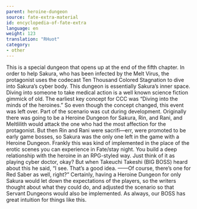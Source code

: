 ```yaml
---
parent: heroine-dungeon
source: fate-extra-material
id: encyclopedia-of-fate-extra
language: en
weight: 123
translation: "RHuot"
category:
- other
---
```


This is a special dungeon that opens up at the end of the fifth chapter.
In order to help Sakura, who has been infected by the Melt Virus, the protagonist uses the codecast Ten Thousand Colored Stagnation to dive into Sakura’s cyber body.
This dungeon is essentially Sakura’s inner space. Diving into someone to take medical action is a well known science fiction gimmick of old.
The earliest key concept for CCC was “Diving into the minds of the heroines.” So even though the concept changed, this event was left over.
Part of the scenario was cut during development. Originally there was going to be a Heroine Dungeon for Sakura, Rin, and Rani, and Meltlilith would attack the one who had the most affection for the protagonist.
But then Rin and Rani were sacrifi—err, were promoted to be early game bosses, so Sakura was the only one left in the game with a Heroine Dungeon.
Frankly this was kind of implemented in the place of the erotic scenes you can experience in Fate/stay night. You build a deep relationship with the heroine in an RPG-styled way.
Just think of it as playing cyber doctor, okay?
But when Takeuchi Takeshi (BIG BOSS) heard about this he said,
“I see. That’s a good idea. ——Of course, there’s one for Red Saber as well, right?”
Certainly, having a Heroine Dungeon for only Sakura would let down the expectations of the players, so the writers thought about what they could do, and adjusted the scenario so that Servant Dungeons would also be implemented. As always, our BOSS has great intuition for things like this.
